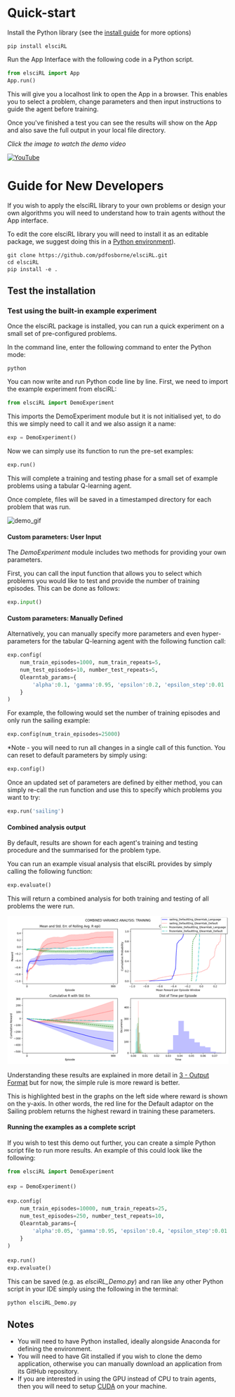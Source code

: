 # Quick-start

Install the Python library (see the [install guide](https://github.com/pdfosborne/elsciRL#install-guide) for more options)
```
pip install elsciRL
```

Run the App Interface with the following code in a Python script.  
```python
from elsciRL import App
App.run()
```

This will give you a localhost link to open the App in a browser. This enables you to select a problem, change parameters and then input instructions to guide the agent before training. 

Once you've finished a test you can see the results will show on the App and also save the full output in your local file directory.

*Click the image to watch the demo video*

[![YouTube](http://i.ytimg.com/vi/JbPtl7Sk49Y/hqdefault.jpg)](https://www.youtube.com/watch?v=JbPtl7Sk49Y)

# Guide for New Developers

If you wish to apply the elsciRL library to your own problems or design your own algorithms you will need to understand how to train agents without the App interface. 

To edit the core elsciRL library you will need to install it as an editable package, we suggest doing this in a [Python environment](https://github.com/pdfosborne/elsciRL#using-a-python-environment)).
```
git clone https://github.com/pdfosborne/elsciRL.git
cd elsciRL
pip install -e .
```

## Test the installation 

### Test using the built-in example experiment

Once the elsciRL package is installed, you can run a quick experiment on a small set of pre-configured problems. 

In the command line, enter the following command to enter the Python mode:

```
python
```

You can now write and run Python code line by line. First, we need to import the example experiment from elsciRL:

```python
from elsciRL import DemoExperiment
```

This imports the DemoExperiment module but it is not initialised yet, to do this we simply need to call it and we also assign it a name:

```python 
exp = DemoExperiment()
```

Now we can simply use its function to run the pre-set examples:

```python 
exp.run()
```

This will complete a training and testing phase for a small set of example problems using a tabular Q-learning agent.

Once complete, files will be saved in a timestamped directory for each problem that was run.

![demo\_gif](<./_images/elsciRL_demo_short.gif>)

#### Custom parameters: User Input

The *DemoExperiment* module includes two methods for providing your own parameters.

First, you can call the input function that allows you to select which problems you would like to test and provide the number of training episodes. This can be done as follows:

```python
exp.input()
```

#### Custom parameters: Manually Defined

Alternatively, you can manually specify more parameters and even hyper-parameters for the tabular Q-learning agent with the following function call:

```python
exp.config(
	num_train_episodes=1000, num_train_repeats=5,
	num_test_episodes=10, number_test_repeats=5,
	Qlearntab_params={
		'alpha':0.1, 'gamma':0.95, 'epsilon':0.2, 'epsilon_step':0.01
	}
)
```

For example, the following would set the number of training episodes and only run the sailing example:

```python
exp.config(num_train_episodes=25000)
```

*Note - you will need to run all changes in a single call of this function. You can reset to default parameters by simply using: 

```python
exp.config()
```

Once an updated set of parameters are defined by either method, you can simply re-call the run function and use this to specify which problems you want to try:

```python 
exp.run('sailing')
```

#### Combined analysis output

By default, results are shown for each agent's training and testing procedure and the summarised for the problem type.

You can run an example visual analysis that elsciRL provides by simply calling the following function:

```python
exp.evaluate()
```


This will return a combined analysis for both training and testing of all problems the were run. 

![variance\_comparison\_TRAINING](<./_images/variance_comparison_TRAINING.png>)

Understanding these results are explained in more detail in [3 - Output Format](<./3 - Output Format.md>) but for now, the simple rule is more reward is better. 

This is highlighted best in the graphs on the left side where reward is shown on the y-axis. In other words, the red line for the Default adaptor on the Sailing problem returns the highest reward in training these parameters.

#### Running the examples as a complete script

If you wish to test this demo out further, you can create a simple Python script file to run more results. An example of this could look like the following:

```python title:test.py
from elsciRL import DemoExperiment

exp = DemoExperiment()

exp.config(
	num_train_episodes=10000, num_train_repeats=25,
	num_test_episodes=250, number_test_repeats=10,
	Qlearntab_params={
		'alpha':0.05, 'gamma':0.95, 'epsilon':0.4, 'epsilon_step':0.01
	}
)

exp.run()
exp.evaluate()
```

This can be saved (e.g. as *elsciRL_Demo.py*) and ran like any other Python script in your IDE simply using the following in the terminal:

```
python elsciRL_Demo.py
```


## Notes
- You will need to have Python installed, ideally alongside Anaconda for defining the environment.
- You will need to have Git installed if you wish to clone the demo application, otherwise you can manually download an application from its GitHub repository.
- If you are interested in using the GPU instead of CPU to train agents, then you will need to setup [CUDA](https://docs.nvidia.com/cuda/cuda-installation-guide-microsoft-windows/) on your machine.